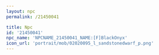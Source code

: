 ```yaml
---
layout: npc
permalink: /21450041

title: Npc
id: '21450041'
npc_name: 'NPCNAME_21450041_NAME:[F]BlackOnyx'
icon_url: 'portrait/mob/02020095_l_sandstonedwarf_p.png'
---
```

